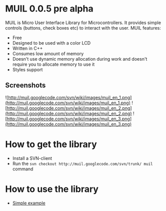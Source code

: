 # MUIL 0.0.5 pre alpha #
MUIL is Micro User Interface Library for Microcontrollers. It provides simple controls (buttons, check boxes etc) to interact with the user.
MUIL features:
  * Free
  * Designed to be used with a color LCD
  * Written in C++
  * Consumes low amount of memory
  * Doesn't use dynamic memory allocation during work and doesn't require you to allocate memory to use it
  * Styles support

## Screenshots ##
![http://muil.googlecode.com/svn/wiki/images/muil_en_1.png](http://muil.googlecode.com/svn/wiki/images/muil_en_1.png) ![http://muil.googlecode.com/svn/wiki/images/muil_en_2.png](http://muil.googlecode.com/svn/wiki/images/muil_en_2.png) ![http://muil.googlecode.com/svn/wiki/images/muil_en_3.png](http://muil.googlecode.com/svn/wiki/images/muil_en_3.png)

# How to get the library #
  * Install a SVN-client
  * Run the `svn checkout http://muil.googlecode.com/svn/trunk/ muil` command

# How to use the library #
  * [Simple example](SimpleExample.md)